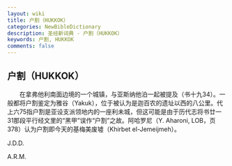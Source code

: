 ```yaml
---
layout: wiki
title: 户割（HUKKOK）
categories: NewBibleDictionary
description: 圣经新词典 - 户割（HUKKOK）
keywords: 户割, HUKKOK
comments: false
---
```


## 户割（HUKKOK）

　　在拿弗他利南面边境的一个城镇，与亚斯纳他泊一起被提及（书十九34）。一般都将户割鉴定为雅谷（Yakuk），位于被认为是迦百农的遗址以西的八公里。代上六75指户割是亚设支派领地内的一座利未城，但这可能是由于历代志将书廿一31那段平行经文里的“黑甲”误作“户割”之故。阿哈罗尼（Y. Aharoni, LOB，页378）认为户割即今天的基梅美废墟（Khirbet el-Jemeijmeh）。

J.D.D.

A.R.M.






